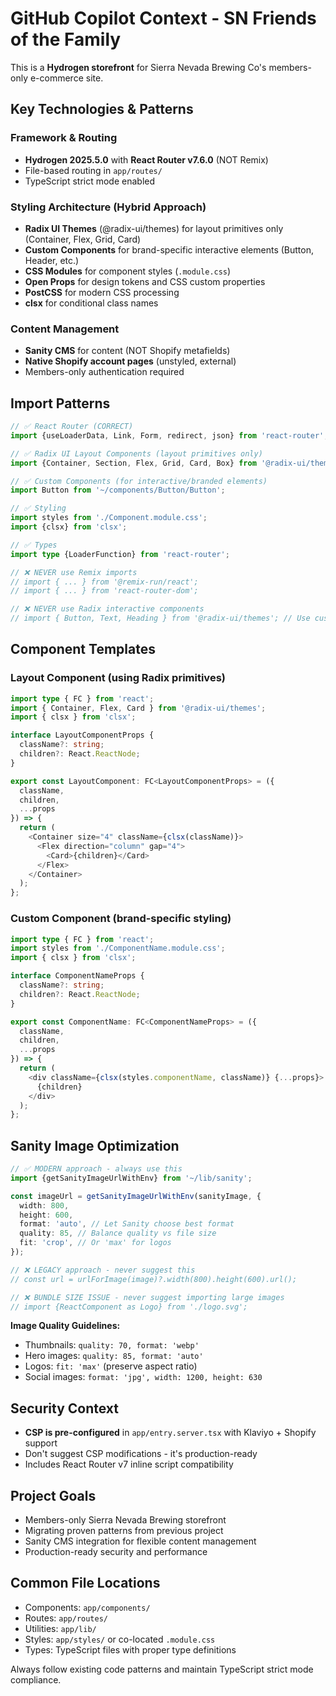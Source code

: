 # GitHub Copilot Context - SN Friends of the Family

This is a **Hydrogen storefront** for Sierra Nevada Brewing Co's members-only e-commerce site.

## Key Technologies & Patterns

### Framework & Routing

- **Hydrogen 2025.5.0** with **React Router v7.6.0** (NOT Remix)
- File-based routing in `app/routes/`
- TypeScript strict mode enabled

### Styling Architecture (Hybrid Approach)

- **Radix UI Themes** (@radix-ui/themes) for layout primitives only (Container, Flex, Grid, Card)
- **Custom Components** for brand-specific interactive elements (Button, Header, etc.)
- **CSS Modules** for component styles (`.module.css`)
- **Open Props** for design tokens and CSS custom properties
- **PostCSS** for modern CSS processing
- **clsx** for conditional class names

### Content Management

- **Sanity CMS** for content (NOT Shopify metafields)
- **Native Shopify account pages** (unstyled, external)
- Members-only authentication required

## Import Patterns

```typescript
// ✅ React Router (CORRECT)
import {useLoaderData, Link, Form, redirect, json} from 'react-router';

// ✅ Radix UI Layout Components (layout primitives only)
import {Container, Section, Flex, Grid, Card, Box} from '@radix-ui/themes';

// ✅ Custom Components (for interactive/branded elements)
import Button from '~/components/Button/Button';

// ✅ Styling
import styles from './Component.module.css';
import {clsx} from 'clsx';

// ✅ Types
import type {LoaderFunction} from 'react-router';

// ❌ NEVER use Remix imports
// import { ... } from '@remix-run/react';
// import { ... } from 'react-router-dom';

// ❌ NEVER use Radix interactive components
// import { Button, Text, Heading } from '@radix-ui/themes'; // Use custom components
```

## Component Templates

### Layout Component (using Radix primitives)

```typescript
import type { FC } from 'react';
import { Container, Flex, Card } from '@radix-ui/themes';
import { clsx } from 'clsx';

interface LayoutComponentProps {
  className?: string;
  children?: React.ReactNode;
}

export const LayoutComponent: FC<LayoutComponentProps> = ({
  className,
  children,
  ...props
}) => {
  return (
    <Container size="4" className={clsx(className)}>
      <Flex direction="column" gap="4">
        <Card>{children}</Card>
      </Flex>
    </Container>
  );
};
```

### Custom Component (brand-specific styling)

```typescript
import type { FC } from 'react';
import styles from './ComponentName.module.css';
import { clsx } from 'clsx';

interface ComponentNameProps {
  className?: string;
  children?: React.ReactNode;
}

export const ComponentName: FC<ComponentNameProps> = ({
  className,
  children,
  ...props
}) => {
  return (
    <div className={clsx(styles.componentName, className)} {...props}>
      {children}
    </div>
  );
};
```

## Sanity Image Optimization

```typescript
// ✅ MODERN approach - always use this
import {getSanityImageUrlWithEnv} from '~/lib/sanity';

const imageUrl = getSanityImageUrlWithEnv(sanityImage, {
  width: 800,
  height: 600,
  format: 'auto', // Let Sanity choose best format
  quality: 85, // Balance quality vs file size
  fit: 'crop', // Or 'max' for logos
});

// ❌ LEGACY approach - never suggest this
// const url = urlForImage(image)?.width(800).height(600).url();

// ❌ BUNDLE SIZE ISSUE - never suggest importing large images
// import {ReactComponent as Logo} from './logo.svg';
```

**Image Quality Guidelines:**

- Thumbnails: `quality: 70, format: 'webp'`
- Hero images: `quality: 85, format: 'auto'`
- Logos: `fit: 'max'` (preserve aspect ratio)
- Social images: `format: 'jpg', width: 1200, height: 630`

## Security Context

- **CSP is pre-configured** in `app/entry.server.tsx` with Klaviyo + Shopify support
- Don't suggest CSP modifications - it's production-ready
- Includes React Router v7 inline script compatibility

## Project Goals

- Members-only Sierra Nevada Brewing storefront
- Migrating proven patterns from previous project
- Sanity CMS integration for flexible content management
- Production-ready security and performance

## Common File Locations

- Components: `app/components/`
- Routes: `app/routes/`
- Utilities: `app/lib/`
- Styles: `app/styles/` or co-located `.module.css`
- Types: TypeScript files with proper type definitions

Always follow existing code patterns and maintain TypeScript strict mode compliance.
